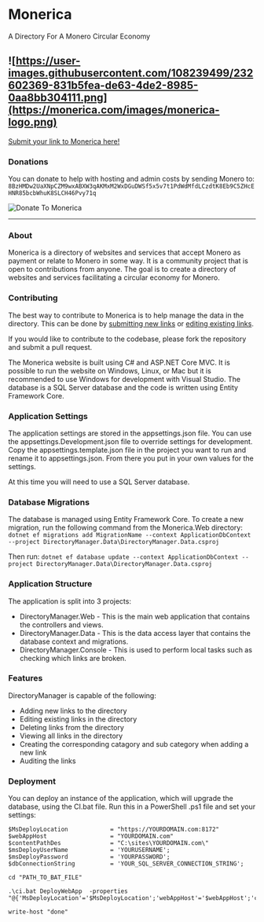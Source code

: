 # Monerica

A Directory For A Monero Circular Economy

![https://user-images.githubusercontent.com/108239499/232602369-831b5fea-de63-4de2-8985-0aa8bb304111.png](https://monerica.com/images/monerica-logo.png)
--------------

[Submit your link to Monerica here!](https://monerica.com/submit)

### Donations

You can donate to help with hosting and admin costs by sending Monero to: `8BzHMDw2UaXNpCZM9wxABXW3qAKMxM2WxDGuDWSf5x5v7t1PdWdMfdLCzdtK8Eb9C5ZHcEHNR85bcbWhuK8SLCH46Pvy71q`

![Donate To Monerica](https://user-images.githubusercontent.com/108239499/232602369-831b5fea-de63-4de2-8985-0aa8bb304111.png)

--------------
### About

Monerica is a directory of websites and services that accept Monero as payment or relate to Monero in some way.
It is a community project that is open to contributions from anyone. 
The goal is to create a directory of websites and services facilitating a circular economy for Monero.

### Contributing

The best way to contribute to Monerica is to help manage the data in the directory.
This can be done by [submitting new links](https://monerica.com/submit) or [editing existing links](https://monerica.com/submission/findexisting).

If you would like to contribute to the codebase, please fork the repository and submit a pull request.

The Monerica website is built using C# and ASP.NET Core MVC. 
It is possible to run the website on Windows, Linux, or Mac but it is recommended to use Windows for development with Visual Studio.
The database is a SQL Server database and the code is written using Entity Framework Core.

### Application Settings

The application settings are stored in the appsettings.json file. 
You can use the appsettings.Development.json file to override settings for development.
Copy the appsettings.template.json file in the project you want to run and rename it to appsettings.json.
From there you put in your own values for the settings.

At this time you will need to use a SQL Server database.

### Database Migrations

The database is managed using Entity Framework Core.
To create a new migration, run the following command from the Monerica.Web directory:
`dotnet ef migrations add MigrationName --context ApplicationDbContext --project DirectoryManager.Data\DirectoryManager.Data.csproj`

Then run:
`dotnet ef database update --context ApplicationDbContext --project DirectoryManager.Data\DirectoryManager.Data.csproj`

### Application Structure

The application is split into 3 projects:
- DirectoryManager.Web - This is the main web application that contains the controllers and views.
- DirectoryManager.Data - This is the data access layer that contains the database context and migrations.
- DirectoryManager.Console - This is used to perform local tasks such as checking which links are broken.

### Features

DirectoryManager is capable of the following:
- Adding new links to the directory
- Editing existing links in the directory
- Deleting links from the directory
- Viewing all links in the directory
- Creating the corresponding catagory and sub category when adding a new link
- Auditing the links

### Deployment

You can deploy an instance of the application, which will upgrade the database, using the CI.bat file. Run this in a PowerShell .ps1 file and set your settings:

```
$MsDeployLocation            = "https://YOURDOMAIN.com:8172"
$webAppHost                  = "YOURDOMAIN.com"
$contentPathDes              = "C:\sites\YOURDOMAIN.com\"
$msDeployUserName            = 'YOURUSERNAME';
$msDeployPassword            = 'YOURPASSWORD';
$dbConnectionString          = 'YOUR_SQL_SERVER_CONNECTION_STRING';

cd "PATH_TO_BAT_FILE"

.\ci.bat DeployWebApp  -properties "@{'MsDeployLocation'='$MsDeployLocation';'webAppHost'='$webAppHost';'contentPathDes'='$contentPathDes';'msDeployUserName'='$msDeployUserName';'msDeployPassword'='$msDeployPassword';'dbConnectionString'='$dbConnectionString';}"

write-host "done"
```



